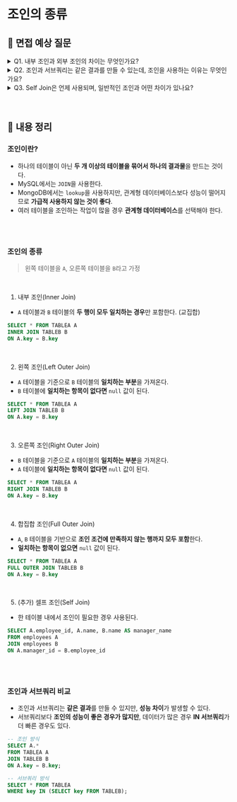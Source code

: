 
# 조인의 종류

## 📌 면접 예상 질문
<details>
  <summary>Q1. 내부 조인과 외부 조인의 차이는 무엇인가요?</summary>
  </br>
  <p>내부 조인은 두 테이블에서 조인 조건을 만족하는 데이터만 결과로 반환하는 방식입니다. <br>
    반면, 외부 조인은 기준이 되는 테이블의 모든 데이터를 유지하면서, 일치하는 데이터가 없는 경우 NULL 값을 반환합니다. 외부 조인은 기준이 되는 테이블에 따라 Left Outer Join, Right Outer Join, Full Outer Join으로 나뉩니다.</p>
</details>

<details>
  <summary>Q2. 조인과 서브쿼리는 같은 결과를 만들 수 있는데, 조인을 사용하는 이유는 무엇인가요?</summary>
  </br>
  <p>조인은 서브쿼리보다 성능이 좋은 경우가 많기 때문입니다. 서브쿼리는 내부적으로 먼저 실행된 후 결과를 반환하는 방식이므로 데이터 양이 많아질수록 속도가 느려질 수 있습니다. <br>
  반면, 조인은 한 번의 실행으로 데이터를 가져올 수 있어 최적의 실행 계획을 만들 수 있습니다. 다만, 특정 상황에서는 IN 서브쿼리가 더 효율적일 수도 있어 실행 계획을 분석하여 선택하는 것이 중요합니다.</p>
</details>

<details>
  <summary>Q3. Self Join은 언제 사용되며, 일반적인 조인과 어떤 차이가 있나요?</summary>
  </br>
  <p>Self Join은 하나의 테이블 내에서 조인이 필요할 때 사용됩니다. 예를 들어, 직원 테이블에서 같은 테이블 내 관리자를 찾을 때 사용될 수 있습니다. 일반적인 조인은 서로 다른 두 개 이상의 테이블을 조인하는 반면, Self Join은 동일한 테이블을 두 번 참조하여 스스로를 조인한다는 점이 차이점입니다.</p>
</details>

<br>
<br>

## 📌 내용 정리

### 조인이란?
- 하나의 테이블이 아닌 **두 개 이상의 테이블을 묶어서 하나의 결과물**을 만드는 것이다.
- MySQL에서는 `JOIN`을 사용한다.
- MongoDB에서는 `lookup`을 사용하지만, 관계형 데이터베이스보다 성능이 떨어지므로 **가급적 사용하지 않는 것이 좋다**.
- 여러 테이블을 조인하는 작업이 많을 경우 **관계형 데이터베이스**를 선택해야 한다.

<br>
<br>

### 조인의 종류
> 왼쪽 테이블을 `A`, 오른쪽 테이블을 `B`라고 가정

<br>

1. 내부 조인(Inner Join)
- `A` 테이블과 `B` 테이블의 **두 행이 모두 일치하는 경우**만 포함한다. (교집합)
```sql
SELECT * FROM TABLEA A 
INNER JOIN TABLEB B 
ON A.key = B.key
```
<br>
  
2. 왼쪽 조인(Left Outer Join)
- `A` 테이블을 기준으로 `B` 테이블의 **일치하는 부분**을 가져온다.
- `B` 테이블에 **일치하는 항목이 없다면** `null` 값이 된다.
```sql
SELECT * FROM TABLEA A 
LEFT JOIN TABLEB B 
ON A.key = B.key
```
<br>
 
3. 오른쪽 조인(Right Outer Join)
- `B` 테이블을 기준으로 `A` 테이블의 **일치하는 부분**을 가져온다.
- `A` 테이블에 **일치하는 항목이 없다면** `null` 값이 된다.
```sql
SELECT * FROM TABLEA A 
RIGHT JOIN TABLEB B 
ON A.key = B.key
```
<br>
  
4. 합집합 조인(Full Outer Join)
- `A`, `B` 테이블을 기반으로 **조인 조건에 만족하지 않는 행까지 모두 포함**한다.
- **일치하는 항목이 없으면** `null` 값이 된다.
```sql
SELECT * FROM TABLEA A 
FULL OUTER JOIN TABLEB B 
ON A.key = B.key
```
<br>

5. (추가) 셀프 조인(Self Join)
- 한 테이블 내에서 조인이 필요한 경우 사용된다.
```sql
SELECT A.employee_id, A.name, B.name AS manager_name
FROM employees A
JOIN employees B 
ON A.manager_id = B.employee_id
```
<br>
<br>

### 조인과 서브쿼리 비교
- 조인과 서브쿼리는 **같은 결과**를 만들 수 있지만, **성능 차이**가 발생할 수 있다.
- 서브쿼리보다 **조인의 성능이 좋은 경우가 많지만**, 데이터가 많은 경우 **IN 서브쿼리**가 더 빠른 경우도 있다.
```sql
-- 조인 방식
SELECT A.*
FROM TABLEA A 
JOIN TABLEB B 
ON A.key = B.key;

-- 서브쿼리 방식
SELECT * FROM TABLEA 
WHERE key IN (SELECT key FROM TABLEB);
```
